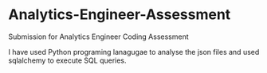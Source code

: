 # Analytics-Engineer-Assessment
Submission for Analytics Engineer Coding Assessment

I have used Python programing lanagugae to analyse the json files and used sqlalchemy to execute SQL queries.
